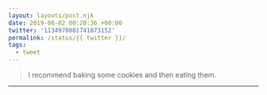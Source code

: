 ```yaml
---
layout: layouts/post.njk
date: 2019-06-02 00:20:36 +00:00
twitter: '1134978081741873152'
permalink: /status/{{ twitter }}/
tags: 
  - tweet
---
```


> I recommend baking some cookies and then eating them.

---
